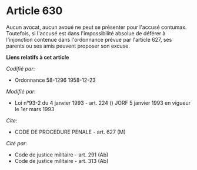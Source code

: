 # Article 630

Aucun avocat, aucun avoué ne peut se présenter pour l'accusé contumax. Toutefois, si l'accusé est dans l'impossibilité
absolue de déférer à l'injonction contenue dans l'ordonnance prévue par l'article 627, ses parents ou ses amis peuvent
proposer son excuse.

**Liens relatifs à cet article**

_Codifié par_:

  - Ordonnance 58-1296 1958-12-23

_Modifié par_:

  - Loi n°93-2 du 4 janvier 1993 - art. 224 () JORF 5 janvier 1993 en vigueur le 1er mars 1993

_Cite_:

  - CODE DE PROCEDURE PENALE - art. 627 (M)

_Cité par_:

  - Code de justice militaire - art. 291 (Ab)
  - Code de justice militaire - art. 313 (Ab)
